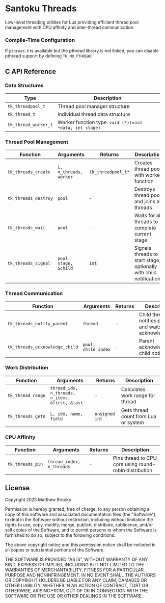# Santoku Threads

Low-level threading utilities for Lua providing efficient thread pool management
with CPU affinity and inter-thread communication.

### Compile-Time Configuration

If `pthread.h` is available but the pthread library is not linked, you can
disable pthread support by defining `TK_NO_PTHREAD`.

## C API Reference

### Data Structures

| Type | Description |
|------|-------------|
| `tk_threadpool_t` | Thread pool manager structure |
| `tk_thread_t` | Individual thread data structure |
| `tk_thread_worker_t` | Worker function type: `void (*)(void *data, int stage)` |

### Thread Pool Management

| Function | Arguments | Returns | Description |
|----------|-----------|---------|-------------|
| `tk_threads_create` | `L, n_threads, worker` | `tk_threadpool_t*` | Creates thread pool with worker function |
| `tk_threads_destroy` | `pool` | `-` | Destroys thread pool and joins all threads |
| `tk_threads_wait` | `pool` | `-` | Waits for all threads to complete current stage |
| `tk_threads_signal` | `pool, stage, &child` | `int` | Signals threads to start stage, optionally with child notifications |

### Thread Communication

| Function | Arguments | Returns | Description |
|----------|-----------|---------|-------------|
| `tk_threads_notify_parent` | `thread` | `-` | Child thread notifies parent and waits for acknowledgment |
| `tk_threads_acknowledge_child` | `pool, child_index` | `-` | Parent acknowledges child notification |

### Work Distribution

| Function | Arguments | Returns | Description |
|----------|-----------|---------|-------------|
| `tk_thread_range` | `thread_idx, n_threads, n_items, &first, &last` | `-` | Calculates work range for thread |
| `tk_threads_getn` | `L, idx, name, field` | `unsigned int` | Gets thread count from Lua or system |

### CPU Affinity

| Function | Arguments | Returns | Description |
|----------|-----------|---------|-------------|
| `tk_threads_pin` | `thread_index, n_threads` | `-` | Pins thread to CPU core using round-robin distribution |

## License

Copyright 2025 Matthew Brooks

Permission is hereby granted, free of charge, to any person obtaining a copy of
this software and associated documentation files (the "Software"), to deal in
the Software without restriction, including without limitation the rights to
use, copy, modify, merge, publish, distribute, sublicense, and/or sell copies of
the Software, and to permit persons to whom the Software is furnished to do so,
subject to the following conditions:

The above copyright notice and this permission notice shall be included in all
copies or substantial portions of the Software.

THE SOFTWARE IS PROVIDED "AS IS", WITHOUT WARRANTY OF ANY KIND, EXPRESS OR
IMPLIED, INCLUDING BUT NOT LIMITED TO THE WARRANTIES OF MERCHANTABILITY, FITNESS
FOR A PARTICULAR PURPOSE AND NONINFRINGEMENT. IN NO EVENT SHALL THE AUTHORS OR
COPYRIGHT HOLDERS BE LIABLE FOR ANY CLAIM, DAMAGES OR OTHER LIABILITY, WHETHER
IN AN ACTION OF CONTRACT, TORT OR OTHERWISE, ARISING FROM, OUT OF OR IN
CONNECTION WITH THE SOFTWARE OR THE USE OR OTHER DEALINGS IN THE SOFTWARE.

